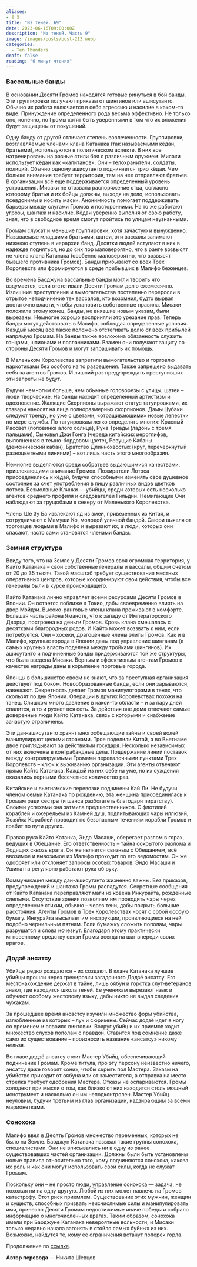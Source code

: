 ```yaml
---
aliases: 
- ⟪ ⟫
title: "Из теней. №9"
date: 2023-06-16T09:00:00Z
description: "Из теней. Часть 9"
image: /images/posts/post-213.webp
categories: 
  - Ten Thunders
draft: false
reading: "6 минут чтения"
---
```


### Вассальные банды

В основании Десяти Громов находятся готовые ринуться в бой банды. Эти группировки получают приказы от шингинов или ашисутанто. Обычно их работа включается в себя агрессию и насилие в каком-то виде. Принуждение определенного рода весьма эффективно. Не только оно, конечно, но Громы хотят быть уверенными в том что их вложения будут защищены от покушений.

Одну банду от другой отличает степень вовлеченности. Группировки, возглавляемые членами клана Катанака (так называемыми кёдаи, братьями), используются в политическом аспекте. В них все натренированы на разные стили боя с различным оружием. Мисаки использует кёдаи как «капитанов». Они – телохранители, солдаты, полиций. Обычно одному ашисутанто подчиняется трио кёдаи. Чем больше внимания требует территория, тем на нее отправляют братьев. В организации всё еще поддерживается определенный уровень устрашения. Мисаки не отозвала распоряжение отца, согласно которому братья и их бойцы должны, выходя на дело, использовать псевдонимы и носить маски. Анонимность помогает поддерживать барьеры между слугами Громов и посторонними. На то же работают угрозы, шантаж и насилие. Кёдаи уверенно выполняют свою работу, зная, что в свободное время смогут пройтись по улицам неузнанными.

Громам служат и меньшие группировки, хотя зачастую и вынужденно. Называемые младшими братьями, шатеи, эти вассалы занимают нижнюю ступень в иерархии банд. Десятки людей вступают в них в надежде подняться, но до сих пор маловероятно, что в ранге возвысят не члена клана Катанака (особенно маловероятно, что возвысят бывшего противника Громов). Банды прибывают со всех Трех Королевств или формируются в среде прибывших в Малифо беженцев.

Во времена Баоджуна вассальные банды могли творить что вздумается, если отстегивали Десяти Громам долю ежемесячно. Излишние преступления и вымогательства постепенно переросли в отрытое неподчинение тех вассалов, кто возомнил, будто вырвал достаточно власти, чтобы установить собственные правила. Мисаки положила этому конец. Банды, не внявшие новым указам, были вырезаны. Немногие хорошо восприняли это урезание прав. Теперь банды могут действовать в Малифо, соблюдая определенные условия. Каждый месяц всё также положено отстегивать долю от всех прибылей напрямую Громам. На банды также возложена обязанность служить гонцами, шпионами и посланниками. Взамен они получают защиту со стороны Десяти Громов и могут запрашивать их помощь.

В Маленьком Королевстве запретили вымогательство и торговлю наркотиками без особого на то разрешения. Также запрещено выдавать себя за агентов Громов. И лишний раз предупреждать преступивших эти запреты не будут.

Будучи немногим больше, чем обычные головорезы с улицы, шатеи – люди творческие. На банды находит определенный артистизм и вдохновение. Жалящие Скорпионы выражают статус татуировками, их главари наносят на лица полноразмерных скорпионов. Дамы Цубаки следуют тренду, но уже с цветами, «отращивающими» новые лепестки по мере службы. По татуировкам легко определить многих: Красный Рассвет (половинка алого солнца), Рука Триады (ладонь с тремя пальцами), Сыновья Джи Гонга (череда китайских иероглифов, выполненная в темно-бордовом цвете), Ревущие Кабаны (демонический кабан), Братство Длиннохвостых (круг, перечеркнутый разноцветными линиями) – вот лишь часть этого многообразия.

Немногие выделяются среди собратьев выдающимися качествами, привлекающими внимание Громов. Пожиратели Лотоса присоединились к кёдай, будучи способными изменять свое душевное состояние за счет употребления в пищу различных видов цветков лотоса. Безмолвные Клинки — убийцы, среди которых есть несколько агентов среднего профиля и следователей Гильдии. Немигающие Очи наблюдают за трущобами к северу от Маленького Королевства.

Члены Ше Зу Ба извлекают яд из змей, привезенных из Китая, и сотрудничают с Мамуши Ко, молодой уличной бандой. Саюри выявляют торговцев людьми в Малифо и вырезают их, а люди, которых они спасают, часто сами становятся членами банды.

### Земная структура

Ввиду того, что на Земле у Десяти Громов своя огромная территория, у Кайто Катанака – свои собственные генералы и вассалы, общим счетом от 20 до 35 тысяч. Такой масштаб требует существования местных оперативных центров, которые координируют свои действия, чтобы все генералы были в курсе происходящего.

Кайто Катанака лично управляет всеми ресурсами Десяти Громов в Японии. Он остается поближе к Токио, дабы своевременно влиять на двор Мэйдзи. Высоко-ранговые члены клана проживают в комфорте. Большая часть района Яманоте, что к западу от Императорского Дворца, построена на деньги Громов. Кровь клана смешалась с десятками благородных родов. И Кайто может воззвать к ним, если потребуется. Они – хосеки, драгоценные члены элиты Громов. Как и в Малифо, крупные города в Японии даны под управление шинганам (в самых крупных власть поделена между тройками шингинов). Их ашисутанто и подчиненные банды придерживаются той же структуры, что была введена Мисаки. Верным и эффективным агентам Громов в качестве награды даны в кормление портовые города.

Японцы в большинстве своем не знают, что за преступная организация действует под боком. Новообразованные банды, если они зарываются, навещают. Секретность делает Громов манипуляторами в тенях, что скользят по дну Японии. Операции в других Королевствах похожи на танец. Слишком много давление в какой-то области – и за пару дней спалится, а то и рухнет вся сеть. За действия вне дома отвечают самые доверенные люди Кайто Катанака, связь с которыми и снабжение зачастую ограничены.

Эти даи-ашисутанто хранят многообещающие тайны и своей волей манипулируют целыми странами. Трое поделили Китай, а во Вьетнаме двое приглядывают за действиями государя. Несколько независимых от них включены в контрабандные дела. Поддержание линий поставок между контролируемыми Громами перевалочными пунктами Трех Королевств – ключ к выживанию организации. Эти агенты отвечают прямо Кайто Катанака. Каждый из них себе на уме, но их суждения оказались верными бессчетное количество раз.

Китайские и вьетнамские перевозки подчинены Кай Ли. Не будучи членом семьи Катанака по рождению, эта женщина присоединилась к Громам ради сестры (и шанса разбогатеть благодаря пиратству). Своими успехами она затмила предшественников. С флотилий кораблей и ожерельем из Камней душ, подпитывающих чары иллюзий, Хозяйка Кораблей проводит по безопасным течениям корабли Громов и грабит по пути других.

Правая рука Кайто Катанка, Эндо Масаши, оберегает разлом в горах, ведущих в Обещание. Его ответственность – тайна сокрытого разлома и Ходящих сквозь врата. Он же является связным с Обещанием, всё ввозимое и вывозимое из Малифо проходит по его ведомостям. Он же одобряет или отклоняет запросы особых товаров. Эндо Масаши и Ушинатта регулярно работают рука об руку.

Коммуникация между даи-ашисутанто жизненно важны. Без приказов, предупреждений и шантажа Громы распадутся. Секретные сообщения от Кайто Катанака переправляют маги из ковена Инкурайта, рожденные слепыми. Отсутствие зрения позволяем им проводить чары через определенные стихии, обычно – через тени, дабы покрыть большие расстояния. Агенты Громов в Трех Королевствах носят с собой особую бумагу. Инкурайта высылает им инструкции, проявляющиеся на ней подобно чернильным пятнам. Если бумажку сложить пополам, чары разрушатся и слова исчезнут. Благодаря этому практически мгновенному средству связи Громы всегда на шаг впереди своих врагов.

### Додзё ансатсу

Убийцы редко рождаются – их создают. В клане Катанака лучшие убийцы прошли через тренировки загадочного Додзё ансатсу. Его местонахождение держат в тайне, лишь оябун и горстка слуг-ветеранов знают, где находится школа теней. Ее ученикам вырезают язык и обучают особому жестовому языку, дабы никто не выдал сведения чужакам.

За прошедшее время ансастсу изучили множество форм убийства, излюбленные из которых – лук и сюрикены. Сейчас додзё идет в ногу со временем и освоило винтовки. Вокруг убийц и их приемов ходит множество слухов пополам с правдой. Ставится под сомнение даже само их существование – произносить название «ансатсу» никому нельзя.

Во главе додзё ансатсу стоит Мастер Убийц, обеспечивающий подчинение Громам. Кроме титула, про эту персону неизвестно ничего, ансатсу даже говорят «они», чтобы скрыть пол Мастера. Заказы на убийство приходит от оябуна или от заместителя, а отправка на место стрелка требует одобрения Мастера. Отказы не оспариваются. Громы холодеют при мысли о том, как близко от них находится столь мощный иснструмент и насколько он им неподконтролен. Мастер Убийц неуловим, будучи третьим из глав организации, надзирающим за всеми марионетками.

### Сонохока

Малифо ввел в Десять Громов множество переменных, которых не было на Земле. Баоджун Катанака называл такие группы сонохока, специалистами. Они не вписывались ни в одну из ранее существовавших частей организации. Должны были быть установлены новые правила относительно того, кому подчиняются сонохока, какова их роль и как они могут использовать свои силы, когда не служат Громам.

Поскольку они – не просто люди, управление сонохока — задача, не похожая ни на одну другую. Любой из них может навлечь на Громов катастрофу. Этот риск приемлем. Существование этих мужчин, женщин и существ, способных призвать неисчислимые силы и манипулировать ими, принесло Десяти Громам недостижимые иначе победы и собрало информацию о многочисленных врагах. Таким образом, сонохока имели при Баоджуне Катанака невероятные вольности, и Мисаки только недавно начала загонять в стойло самых буйных из них. Возможно, найдутся те, кому ее ограничения встанут поперек горла.


Продолжение по [ссылке](http://malifaux.vercel.app/posts/post-214).

**Автор перевода** — Никита Шевцов
